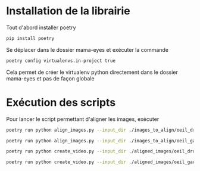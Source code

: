 # Installation de la librairie
Tout d'abord installer poetry
```bash
pip install poetry
```

Se déplacer dans le dossier mama-eyes et exécuter la commande
```bash
poetry config virtualenvs.in-project true
```

Cela permet de créer le virtualenv python directement dans le dossier mama-eyes et pas de façon globale


# Exécution des scripts
Pour lancer le script permettant d'aligner les images, exécuter
```bash
poetry run python align_images.py --input_dir ./images_to_align/oeil_droit --output_dir ./aligned_images/oeil_droit

poetry run python align_images.py --input_dir ./images_to_align/oeil_gauche --output_dir ./aligned_images/oeil_gauche

poetry run python create_video.py --input_dir ./aligned_images/oeil_droit --output_file ./oeil_droit.mp4

poetry run python create_video.py --input_dir ./aligned_images/oeil_gauche --output_file ./oeil_gauche.mp4
```